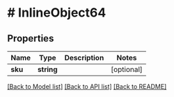 # # InlineObject64

## Properties

Name | Type | Description | Notes
------------ | ------------- | ------------- | -------------
**sku** | **string** |  | [optional]

[[Back to Model list]](../../README.md#models) [[Back to API list]](../../README.md#endpoints) [[Back to README]](../../README.md)
